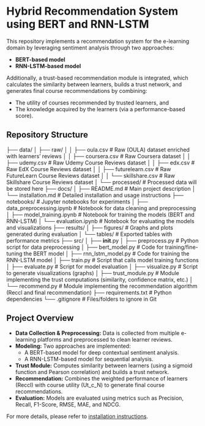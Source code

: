 # Hybrid Recommendation System using BERT and RNN-LSTM

This repository implements a recommendation system for the e-learning domain by leveraging sentiment analysis through two approaches:
- **BERT-based model**
- **RNN-LSTM-based model**

Additionally, a trust-based recommendation module is integrated, which calculates the similarity between learners, builds a trust network, and generates final course recommendations by combining:
- The utility of courses recommended by trusted learners, and
- The knowledge acquired by the learners (via a performance-based score).

## Repository Structure

├── data/
│   ├── raw/
│   │   ├── oula.csv                      # Raw (OULA) dataset enriched with learners’ reviews
│   │   ├── coursera.csv                  # Raw Coursera dataset
│   │   ├── udemy.csv                     # Raw Udemy Course Reviews dataset
│   │   ├── edx.csv                       # Raw EdX Course Reviews dataset
│   │   ├── futurelearn.csv               # Raw FutureLearn Course Reviews dataset
│   │   └── skillshare.csv                # Raw Skillshare Course Reviews dataset
│   └── processed/                        # Processed data will be stored here
├── docs/
│   ├── README.md                         # Main project description
│   └── installation.md                   # Detailed installation and usage instructions
├── notebooks/                            # Jupyter notebooks for experiments
│   ├── data_preprocessing.ipynb          # Notebook for data cleaning and preprocessing
│   ├── model_training.ipynb              # Notebook for training the models (BERT and RNN-LSTM)
│   └── evaluation.ipynb                  # Notebook for evaluating the models and visualizations
├── results/
│   ├── figures/                          # Graphs and plots generated during evaluation
│   └── tables/                           # Exported tables with performance metrics
├── src/
│   ├── __init__.py
│   ├── preprocess.py                     # Python script for data preprocessing
│   ├── bert_model.py                     # Code for training/fine-tuning the BERT model
│   ├── rnn_lstm_model.py                 # Code for training the RNN-LSTM model
│   ├── train.py                          # Script that calls model training functions
│   ├── evaluate.py                       # Script for model evaluation
│   ├── visualize.py                      # Script to generate visualizations (graphs)
│   ├── trust_module.py                   # Module implementing the trust computations (similarity, confidence matrix, etc.)
│   └── recommend.py                      # Module implementing the recommendation algorithm (Reccl and final recommendation)
├── requirements.txt                      # Python dependencies
└── .gitignore                            # Files/folders to ignore in Git

## Project Overview

- **Data Collection & Preprocessing:** Data is collected from multiple e-learning platforms and preprocessed to clean learner reviews.
- **Modeling:** Two approaches are implemented:
  - A BERT-based model for deep contextual sentiment analysis.
  - A RNN-LSTM-based model for sequential analysis.
- **Trust Module:** Computes similarity between learners (using a sigmoid function and Pearson correlation) and builds a trust network.
- **Recommendation:** Combines the weighted performance of learners (Reccl) with course utility (Ut_c_N) to generate final course recommendations.
- **Evaluation:** Models are evaluated using metrics such as Precision, Recall, F1-Score, RMSE, MAE, and NDCG.

For more details, please refer to [installation instructions](installation.md).
